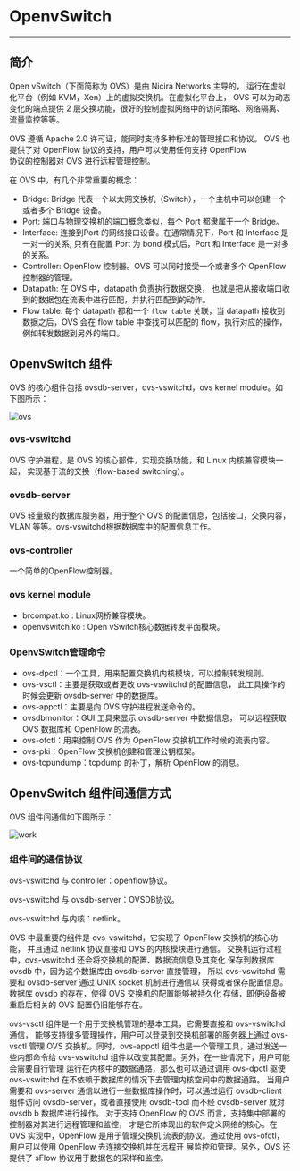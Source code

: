 # OpenvSwitch

----

## 简介

Open vSwitch（下面简称为 OVS）是由 Nicira Networks 主导的，
运行在虚拟化平台（例如 KVM，Xen）上的虚拟交换机。在虚拟化平台上，
OVS 可以为动态变化的端点提供 2 层交换功能，很好的控制虚拟网络中的访问策略、网络隔离、流量监控等等。

OVS 遵循 Apache 2.0 许可证，能同时支持多种标准的管理接口和协议。
OVS 也提供了对 OpenFlow 协议的支持，用户可以使用任何支持 OpenFlow  
协议的控制器对 OVS 进行远程管理控制。

在 OVS 中，有几个非常重要的概念：

 * Bridge: Bridge 代表一个以太网交换机（Switch），一个主机中可以创建一个或者多个 Bridge 设备。
 * Port: 端口与物理交换机的端口概念类似，每个 Port 都隶属于一个 Bridge。
 * Interface: 连接到Port 的网络接口设备。在通常情况下，Port 和 Interface 
是一对一的关系, 只有在配置 Port 为 bond 模式后，Port 和 Interface 是一对多的关系。
 * Controller: OpenFlow 控制器。OVS 可以同时接受一个或者多个 OpenFlow 控制器的管理。
 * Datapath: 在 OVS 中，datapath 负责执行数据交换，
也就是把从接收端口收到的数据包在流表中进行匹配，并执行匹配到的动作。
 * Flow table: 每个 datapath 都和一个 `flow table` 关联，当 datapath  接收到
数据之后，OVS 会在 flow table 中查找可以匹配的 flow，执行对应的操作，
例如转发数据到另外的端口。

## OpenvSwitch 组件

OVS 的核心组件包括 ovsdb-server，ovs-vswitchd，ovs kernel module。如下图所示：

 ![ovs][1]

### ovs-vswitchd

OVS 守护进程，是 OVS 的核心部件，实现交换功能，和 Linux 内核兼容模块一起，
实现基于流的交换（flow-based switching）。

### ovsdb-server

OVS 轻量级的数据库服务器，用于整个 OVS 的配置信息，包括接口，交换内容，
VLAN 等等。ovs-vswitchd根据数据库中的配置信息工作。

### ovs-controller

一个简单的OpenFlow控制器。

### ovs kernel module

 * brcompat.ko : Linux网桥兼容模块。
 * openvswitch.ko : Open vSwitch核心数据转发平面模块。

### OpenvSwitch管理命令

 * ovs-dpctl：一个工具，用来配置交换机内核模块，可以控制转发规则。
 * ovs-vsctl：主要是获取或者更改 ovs-vswitchd 的配置信息，
此工具操作的时候会更新 ovsdb-server 中的数据库。
 * ovs-appctl：主要是向 OVS 守护进程发送命令的。
 * ovsdbmonitor：GUI 工具来显示 ovsdb-server 中数据信息，
可以远程获取 OVS 数据库和 OpenFlow 的流表。
 * ovs-ofctl：用来控制 OVS 作为 OpenFlow 交换机工作时候的流表内容。
 * ovs-pki：OpenFlow 交换机创建和管理公钥框架。
 * ovs-tcpundump：tcpdump 的补丁，解析 OpenFlow 的消息。

## OpenvSwitch 组件间通信方式

OVS 组件间通信如下图所示：

  ![work][2]

### 组件间的通信协议

ovs-vswitchd 与 controller：openflow协议。

ovs-vswitchd 与 ovsdb-server：OVSDB协议。

ovs-vswitchd 与内核：netlink。

OVS 中最重要的组件是 ovs-vswitchd，它实现了 OpenFlow 交换机的核心功能，
并且通过 netlink 协议直接和 OVS 的内核模块进行通信。
交换机运行过程中，ovs-vswitchd 还会将交换机的配置、数据流信息及其变化
保存到数据库 ovsdb 中，因为这个数据库由 ovsdb-server 直接管理，
所以 ovs-vswitchd 需要和 ovsdb-server 通过 UNIX socket 机制进行通信以
获得或者保存配置信息。数据库 ovsdb 的存在，使得 OVS 交换机的配置能够被持久化
存储，即便设备被重启后相关的 OVS 配置仍旧能够存在。

ovs-vsctl 组件是一个用于交换机管理的基本工具，它需要直接和 ovs-vswitchd 通信，
能够支持很多管理操作，用户可以登录到交换机部署的服务器上通过 ovs-vsctl 管理
OVS 交换机。同时，ovs-appctl 组件也是一个管理工具，通过发送一些内部命令给 
ovs-vswitchd 组件以改变其配置。另外，在一些情况下，用户可能会需要自行管理
运行在内核中的数据通路，那么也可以通过调用 ovs-dpctl 驱使 ovs-vswitchd 
在不依赖于数据库的情况下去管理内核空间中的数据通路。
当用户需要和 ovs-server 通信以进行一些数据库操作时，可以通过运行 ovsdb-client 组件访问 ovsdb-server，或者直接使用 ovsdb-tool 而不经 ovsdb-server 就对 ovsdb
b 数据库进行操作。
对于支持 OpenFlow 的 OVS 而言，支持集中部署的控制器对其进行远程管理和监控，
才是它所体现出的软件定义网络的核心。在 OVS 实现中，OpenFlow 是用于管理交换机
流表的协议。通过使用 ovs-ofctl，用户可以使用 OpenFlow 去连接交换机并在远程开
展监控和管理。另外，OVS 还提供了 sFlow 协议用于数据包的采样和监控。




[1]: ../../../images/linux_base/ovs.png
[2]: ../../../images/linux_base/ovs_work.png
